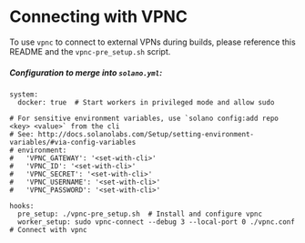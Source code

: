 # Connecting with VPNC

To use ``vpnc`` to connect to external VPNs during builds, please
reference this README and the ``vpnc-pre_setup.sh`` script.

##### Configuration to merge into ``solano.yml``:

```
system:
  docker: true  # Start workers in privileged mode and allow sudo

# For sensitive environment variables, use `solano config:add repo <key> <value>` from the cli
# See: http://docs.solanolabs.com/Setup/setting-environment-variables/#via-config-variables
# environment:
#   'VPNC_GATEWAY': '<set-with-cli>'
#   'VPNC_ID': '<set-with-cli>'
#   'VPNC_SECRET': '<set-with-cli>'
#   'VPNC_USERNAME': '<set-with-cli>'
#   'VPNC_PASSWORD': '<set-with-cli>'

hooks:
  pre_setup: ./vpnc-pre_setup.sh  # Install and configure vpnc
  worker_setup: sudo vpnc-connect --debug 3 --local-port 0 ./vpnc.conf  # Connect with vpnc
```

